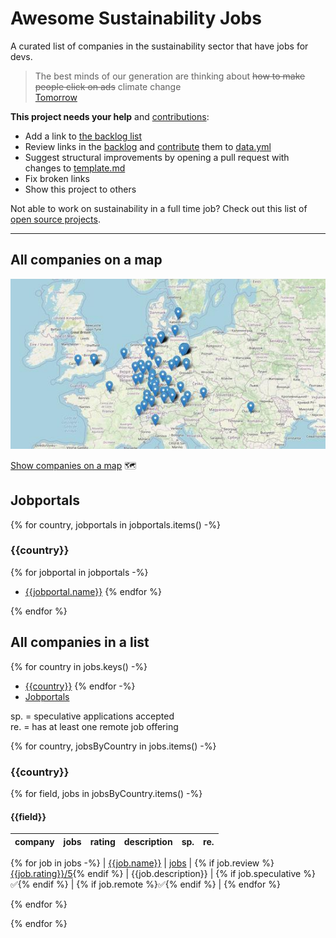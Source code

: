 # Awesome Sustainability Jobs

A curated list of companies in the sustainability sector that have jobs for devs.

> The best minds of our generation are thinking about ~~how to make people click on ads~~ climate change\
> [Tomorrow](https://www.tmrow.com/jobs/)

**This project needs your help** and [contributions](https://github.com/pogopaule/awesome-sustainability-jobs/blob/main/CONTRIBUTING.md):
- Add a link to [the backlog list](https://pad.disroot.org/p/awesome-sustainability-jobs)
- Review links in the [backlog](https://pad.disroot.org/p/awesome-sustainability-jobs) and [contribute](https://github.com/pogopaule/awesome-sustainability-jobs/blob/main/CONTRIBUTING.md) them to [data.yml](https://github.com/pogopaule/awesome-sustainability-jobs/blob/main/src/data.yaml)
- Suggest structural improvements by opening a pull request with changes to [template.md](https://github.com/pogopaule/awesome-sustainability-jobs/blob/main/src/template.md)
- Fix broken links
- Show this project to others

Not able to work on sustainability in a full time job? Check out this list of [open source projects](https://github.com/protontypes/open-sustainable-technology).

---

## All companies on a map

![preview image of map](map.jpg)

[Show companies on a map](https://awesome-sustainability-jobs.netlify.app/) 🗺️

## Jobportals

{% for country, jobportals in jobportals.items() -%}
### {{country}}

{% for jobportal in jobportals -%}
* [{{jobportal.name}}]({{jobportal.website}})
{% endfor %}

{% endfor %}

## All companies in a list

{% for country in jobs.keys() -%}
- [{{country}}]({{toc_link(country)}})
{% endfor -%}
- [Jobportals](#jobportals)


sp. = speculative applications accepted\
re. = has at least one remote job offering

{% for country, jobsByCountry in jobs.items() -%}
### {{country}}

{% for field, jobs in jobsByCountry.items() -%}
#### {{field}}

| company | jobs | rating | description | sp. | re. |
| - | - | - | - | - | - |
{% for job in jobs -%}
| [{{job.name}}]({{job.website}}) | [jobs]({{job.jobs}}) | {% if job.review %}[{{job.rating}}/5]({{job.review}}){% endif %} | {{job.description}} | {% if job.speculative %}✅{% endif %} | {% if job.remote %}✅{% endif %} |
{% endfor %}

{% endfor %}

{% endfor %}
